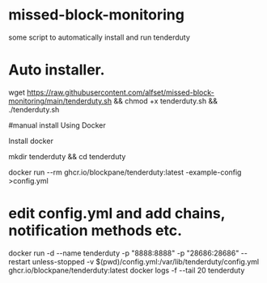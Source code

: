 # missed-block-monitoring
some script to automatically install and run tenderduty
# Auto installer.
wget https://raw.githubusercontent.com/alfset/missed-block-monitoring/main/tenderduty.sh && chmod +x tenderduty.sh && ./tenderduty.sh

#manual install Using Docker

Install docker

mkdir tenderduty && cd tenderduty

docker run --rm ghcr.io/blockpane/tenderduty:latest -example-config >config.yml
# edit config.yml and add chains, notification methods etc.
docker run -d --name tenderduty -p "8888:8888" -p "28686:28686" --restart unless-stopped -v $(pwd)/config.yml:/var/lib/tenderduty/config.yml ghcr.io/blockpane/tenderduty:latest
docker logs -f --tail 20 tenderduty
